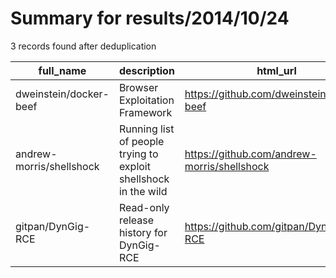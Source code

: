 
# Summary for results/2014/10/24
    
3 records found after deduplication

| full_name | description | html_url | matched_list | matched_count | pushed_at | size | stargazers_count | language | forks_count | vul_ids |
|--------------------------|-----------------------------------------------------------------|---------------------------------------------|----------------|-----------------|---------------------------|--------|--------------------|------------|---------------|-----------|
| dweinstein/docker-beef | Browser Exploitation Framework | https://github.com/dweinstein/docker-beef | ['exploit'] | 1 | 2014-10-24 14:19:29+00:00 | 94 | 5 | Shell | 1 | [] |
| andrew-morris/shellshock | Running list of people trying to exploit shellshock in the wild | https://github.com/andrew-morris/shellshock | ['exploit'] | 1 | 2014-10-24 01:21:06+00:00 | 132 | 2 | | 0 | [] |
| gitpan/DynGig-RCE | Read-only release history for DynGig-RCE | https://github.com/gitpan/DynGig-RCE | ['rce'] | 1 | 2014-10-24 02:08:00+00:00 | 132 | 0 | Perl | 0 | [] |
